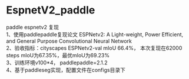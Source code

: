 # EspnetV2_paddle
paddle espnetv2 复现  
1、使用paddlepaddle复现论文 ESPNetv2: A Light-weight, Power Efficient, and General Purpose Convolutional Neural Network  
2、验收指标：cityscapes ESPNetv2-val mIoU 66.4%， 本次复现在62000 steps mIoU为67.35%，最优mIoU为69.23%   
3、训练环境v100*4， paddlepaddle=2.1.2  
4、基于paddleseg实现，配置文件在configs目录下
